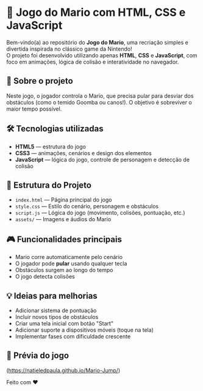 # 🍄 Jogo do Mario com HTML, CSS e JavaScript

Bem-vindo(a) ao repositório do **Jogo do Mario**, uma recriação simples e divertida inspirada no clássico game da Nintendo!  
O projeto foi desenvolvido utilizando apenas **HTML**, **CSS** e **JavaScript**, com foco em animações, lógica de colisão e interatividade no navegador.

## 🚀 Sobre o projeto

Neste jogo, o jogador controla o Mario, que precisa pular para desviar dos obstáculos (como o temido Goomba ou canos!). O objetivo é sobreviver o maior tempo possível.

## 🛠️ Tecnologias utilizadas

- **HTML5** — estrutura do jogo  
- **CSS3** — animações, cenários e design dos elementos  
- **JavaScript** — lógica do jogo, controle de personagem e detecção de colisão

## 📂 Estrutura do Projeto

- `index.html` — Página principal do jogo  
- `style.css` — Estilo do cenário, personagem e obstáculos  
- `script.js` — Lógica do jogo (movimento, colisões, pontuação, etc.)  
- `assets/` — Imagens e áudios do Mario

## 🎮 Funcionalidades principais

- Mario corre automaticamente pelo cenário  
- O jogador pode **pular** usando qualquer tecla 
- Obstáculos surgem ao longo do tempo  
- O jogo detecta colisões

## 💡 Ideias para melhorias

- Adicionar sistema de pontuação  
- Incluir novos tipos de obstáculos  
- Criar uma tela inicial com botão "Start"  
- Adicionar suporte a dispositivos móveis (toque na tela)  
- Implementar fases com dificuldade crescente

## 📸 Prévia do jogo

(https://natieledpaula.github.io/Mario-Jump/)

Feito com ❤️
